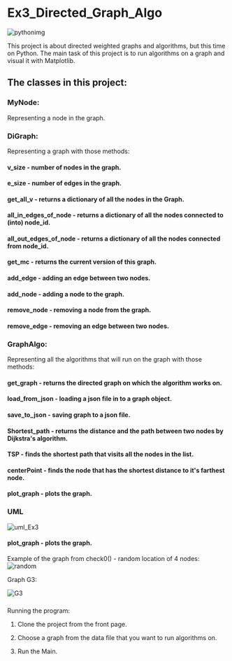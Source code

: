 # Ex3_Directed_Graph_Algo

![pythonimg](https://user-images.githubusercontent.com/84914845/147407782-95a92cd1-8b73-41f6-9b2f-c06c0d76064e.png)


This project is about directed weighted graphs and algorithms, but this time on Python.
The main task of this project is to run algorithms on a graph and visual it with Matplotlib.
## The classes in this project:
### MyNode:
Representing a node in the graph.
### DiGraph:
Representing a graph with those methods:
#### v_size - number of nodes in the graph.
#### e_size - number of edges in the graph.
#### get_all_v - returns a dictionary of all the nodes in the Graph.
#### all_in_edges_of_node - returns a dictionary of all the nodes connected to (into) node_id.
#### all_out_edges_of_node - returns a dictionary of all the nodes connected from node_id.
#### get_mc - returns the current version of this graph.
#### add_edge - adding an edge between two nodes.
#### add_node - adding a node to the graph.
#### remove_node - removing a node from the graph.
#### remove_edge - removing an edge between two nodes.
### GraphAlgo:
Representing all the algorithms that will run on the graph with those methods:
#### get_graph - returns the directed graph on which the algorithm works on.
#### load_from_json - loading a json file in to a graph object.
#### save_to_json - saving graph to a json file.
#### Shortest_path - returns the distance and the path between two nodes by Dijkstra's algorithm.
#### TSP - finds the shortest path that visits all the nodes in the list.
#### centerPoint - finds the node that has the shortest distance to it's farthest node.
#### plot_graph - plots the graph.

### UML

![uml_Ex3](https://user-images.githubusercontent.com/84914845/147492006-6497d31b-677e-4889-88b0-6e0948185ed0.jpeg)

#### plot_graph - plots the graph.

Example of the graph from check0() - random location of 4 nodes:
![random](https://user-images.githubusercontent.com/84914845/147069210-1aad4540-1b8e-422d-9b7a-e1b99798a0c4.jpg)



Graph G3:

![G3](https://user-images.githubusercontent.com/84914845/147069282-aff75a7b-4cd0-4820-ba4a-0dd1a69d63c9.jpg)

### 
Running the program:
1) Clone the project from the front page.

2) Choose a graph from the data file that you want to run algorithms on.

3) Run the Main.




